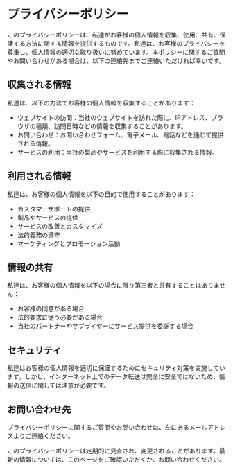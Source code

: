 # プライバシーポリシー

このプライバシーポリシーは、私達がお客様の個人情報を収集、使用、共有、保護する方法に関する情報を提供するものです。私達は、お客様のプライバシーを尊重し、個人情報の適切な取り扱いに努めています。本ポリシーに関するご質問やお問い合わせがある場合は、以下の連絡先までご連絡いただければ幸いです。

## 収集される情報

私達は、以下の方法でお客様の個人情報を収集することがあります：

- ウェブサイトの訪問：当社のウェブサイトを訪れた際に、IPアドレス、ブラウザの種類、訪問日時などの情報を収集することがあります。
- お問い合わせ：お問い合わせフォーム、電子メール、電話などを通じて提供される情報。
- サービスの利用：当社の製品やサービスを利用する際に収集される情報。

## 利用される情報

私達は、お客様の個人情報を以下の目的で使用することがあります：

- カスタマーサポートの提供
- 製品やサービスの提供
- サービスの改善とカスタマイズ
- 法的義務の遵守
- マーケティングとプロモーション活動

## 情報の共有

私達は、お客様の個人情報を以下の場合に限り第三者と共有することはありません：

- お客様の同意がある場合
- 法的要求に従う必要がある場合
- 当社のパートナーやサプライヤーにサービス提供を委託する場合

## セキュリティ

私達はお客様の個人情報を適切に保護するためにセキュリティ対策を実施しています。しかし、インターネット上でのデータ転送は完全に安全ではないため、情報の送信に関しては注意が必要です。

## お問い合わせ先

プライバシーポリシーに関するご質問やお問い合わせは、左にあるメールアドレスよりご連絡ください。

このプライバシーポリシーは定期的に見直され、変更されることがあります。最新の情報については、このページをご確認いただくか、お問い合わせください。
